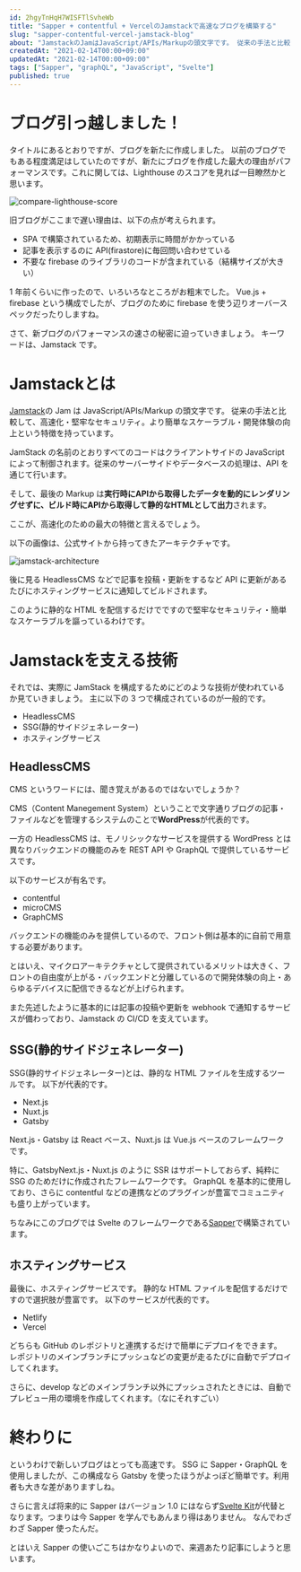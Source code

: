 ```yaml
---
id: 2hgyTnHqH7WISFTlSvheWb
title: "Sapper + contentful + VercelのJamstackで高速なブログを構築する"
slug: "sapper-contentful-vercel-jamstack-blog"
about: "JamstackのJamはJavaScript/APIs/Markupの頭文字です。 従来の手法と比較して、高速化・堅牢なセキュリティ。より簡単なスケーラブル・開発体験の向上という特徴を持っています。実行時にAPIから取得したデータを動的にレンダリングせずに、ビルド時にAPIから取得して静的なHTMLとして出力されます。"
createdAt: "2021-02-14T00:00+09:00"
updatedAt: "2021-02-14T00:00+09:00"
tags: ["Sapper", "graphQL", "JavaScript", "Svelte"]
published: true
---
```

# ブログ引っ越しました！

タイトルにあるとおりですが、ブログを新たに作成しました。
以前のブログでもある程度満足はしていたのですが、新たにブログを作成した最大の理由がパフォーマンスです。これに関しては、Lighthouse のスコアを見れば一目瞭然かと思います。

![compare-lighthouse-score](//images.ctfassets.net/in6v9lxmm5c8/6gm2HbmC8ZHjgm2fiPOTRx/be24cbf6369735fa4194f294069975d8/____________________________2021-02-14_20.38.52.png)

旧ブログがここまで遅い理由は、以下の点が考えられます。

- SPA で構築されているため、初期表示に時間がかかっている
- 記事を表示するのに API(firastore)に毎回問い合わせている
- 不要な firebase のライブラリのコードが含まれている（結構サイズが大きい）

1 年前くらいに作ったので、いろいろなところがお粗末でした。
Vue.js + firebase という構成でしたが、ブログのために firebase を使う辺りオーバースペックだったりしますね。

さて、新ブログのパフォーマンスの速さの秘密に迫っていきましょう。
キーワードは、Jamstack です。

# Jamstackとは

[Jamstack](https://jamstack.org/)の Jam は JavaScript/APIs/Markup の頭文字です。
従来の手法と比較して、高速化・堅牢なセキュリティ。より簡単なスケーラブル・開発体験の向上という特徴を持っています。

JamStack の名前のとおりすべてのコードはクライアントサイドの JavaScript によって制御されます。従来のサーバーサイドやデータベースの処理は、API を通じて行います。

そして、最後の Markup は**実行時にAPIから取得したデータを動的にレンダリングせずに、ビルド時にAPIから取得して静的なHTMLとして出力**されます。

ここが、高速化のための最大の特徴と言えるでしょう。

以下の画像は、公式サイトから持ってきたアーキテクチャです。

![jamstack-architecture](//images.ctfassets.net/in6v9lxmm5c8/5oQMw62AcnUbxyKoW3bmHz/09eb4da9bbaaad25f985fac71db75b90/architecture.svg)

後に見る HeadlessCMS などで記事を投稿・更新をするなど API に更新があるたびにホスティングサービスに通知してビルドされます。

このように静的な HTML を配信するだけでですので堅牢なセキュリティ・簡単なスケーラブルを謳っているわけです。

# Jamstackを支える技術

それでは、実際に JamStack を構成するためにどのような技術が使われているか見ていきましょう。
主に以下の 3 つで構成されているのが一般的です。

- HeadlessCMS
- SSG(静的サイドジェネレーター)
- ホスティングサービス

## HeadlessCMS

CMS というワードには、聞き覚えがあるのではないでしょうか？

CMS（Content Manegement System）ということで文字通りブログの記事・ファイルなどを管理するシステムのことで**WordPress**が代表的です。

一方の HeadlessCMS は、モノリシックなサービスを提供する WordPress とは異なりバックエンドの機能のみを REST API や GraphQL で提供しているサービスです。

以下のサービスが有名です。

- contentful
- microCMS
- GraphCMS

バックエンドの機能のみを提供しているので、フロント側は基本的に自前で用意する必要があります。

とはいえ、マイクロアーキテクチャとして提供されているメリットは大きく、フロントの自由度が上がる・バックエンドと分離しているので開発体験の向上・あらゆるデバイスに配信できるなどが上げられます。

また先述したように基本的には記事の投稿や更新を webhook で通知するサービスが備わっており、Jamstack の CI/CD を支えています。

## SSG(静的サイドジェネレーター)

SSG(静的サイドジェネレーター)とは、静的な HTML ファイルを生成するツールです。
以下が代表的です。

- Next.js
- Nuxt.js
- Gatsby

Next.js・Gatsby は React ベース、Nuxt.js は Vue.js ベースのフレームワークです。

特に、GatsbyNext.js・Nuxt.js のように SSR はサポートしておらず、純粋に SSG のためだけに作成されたフレームワークです。
GraphQL を基本的に使用しており、さらに contentful などの連携などのプラグインが豊富でコミュニティも盛り上がっています。

ちなみにこのブログでは Svelte のフレームワークである[Sapper](https://sapper.svelte.dev/)で構築されています。

## ホスティングサービス

最後に、ホスティングサービスです。
静的な HTML ファイルを配信するだけですので選択肢が豊富です。
以下のサービスが代表的です。

- Netlify
- Vercel

どちらも GitHub のレポジトリと連携するだけで簡単にデプロイをできます。
レポジトリのメインブランチにプッシュなどの変更が走るたびに自動でデプロイしてくれます。

さらに、develop などのメインブランチ以外にプッシュされたときには、自動でプレビュー用の環境を作成してくれます。（なにそれすごい）

# 終わりに

というわけで新しいブログはとっても高速です。
SSG に Sapper・GraphQL を使用しましたが、この構成なら Gatsby を使ったほうがよっぽど簡単です。利用者も大きな差がありますしね。

さらに言えば将来的に Sapper はバージョン 1.0 にはならず[Svelte Kit](https://svelte.dev/blog/whats-the-deal-with-sveltekit)が代替となります。つまりは今 Sapper を学んでもあんまり得はありません。
なんでわざわざ Sapper 使ったんだ。

とはいえ Sapper の使いごこちはかなりよいので、来週あたり記事にしようと思います。

